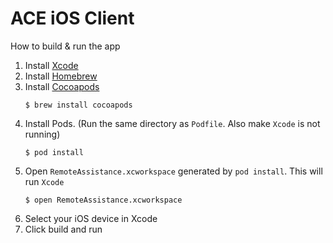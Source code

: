 ACE iOS Client
==============

How to build & run the app

1. Install [Xcode](https://apps.apple.com/us/app/xcode/id497799835)
2. Install [Homebrew](https://brew.sh/)
3. Install [Cocoapods](https://cocoapods.org/)
   ```
   $ brew install cocoapods
   ```
4. Install Pods.  (Run the same directory as `Podfile`.  Also make `Xcode` is not running)
   ```
   $ pod install
   ```
5. Open `RemoteAssistance.xcworkspace` generated by `pod install`.  This will run `Xcode`
   ```
   $ open RemoteAssistance.xcworkspace
   ```
6. Select your iOS device in Xcode
7. Click build and run
